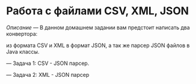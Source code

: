 ﻿# Работа с файлами CSV, XML, JSON

*Описание* — В данном домашнем задании вам предстоит написать два конвертора: 

из формата CSV и XML в формат JSON, а так же парсер JSON файлов в Java классы.

— Задача 1: CSV - JSON парсер.

— Задача 2: XML - JSON парсер